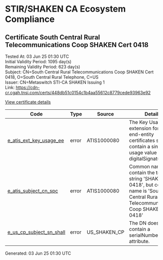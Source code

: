 # STIR/SHAKEN CA Ecosystem Compliance

## Certificate South Central Rural Telecommunications Coop SHAKEN Cert 0418

Tested At: 03 Jun 25 01:30 UTC\
Initial Validity Period: 1095 day(s)\
Remaining Validity Period: 623 day(s)\
Subject: CN=South Central Rural Telecommunications Coop SHAKEN Cert 0418, O=South Central Rural Telephone, C=US\
Issuer: CN=Metaswitch STI-CA SHAKEN Issuing 1\
Link: https://cdn-cr.cgah.tnsi.com/certs/448db51c0154c1b4aa55612c8779cede93963e92

[View certificate details](https://x509.io/?cert=MIIChDCCAimgAwIBAgIQJRtDsyusexPDnWCX6LOmqTAKBggqhkjOPQQDAjAtMSswKQYDVQQDDCJNZXRhc3dpdGNoIFNUSS1DQSBTSEFLRU4gSXNzdWluZyAxMB4XDTI0MDIxNjEwMjQ0NFoXDTI3MDIxNTEwMjQ0NFowfDELMAkGA1UEBhMCVVMxJjAkBgNVBAoMHVNvdXRoIENlbnRyYWwgUnVyYWwgVGVsZXBob25lMUUwQwYDVQQDDDxTb3V0aCBDZW50cmFsIFJ1cmFsIFRlbGVjb21tdW5pY2F0aW9ucyBDb29wIFNIQUtFTiBDZXJ0IDA0MTgwWTATBgcqhkjOPQIBBggqhkjOPQMBBwNCAASZrp42qHXDRNLuOP%2Fb96pNd%2FM3mxwurg8uV8SIe%2BJwEG1D6xdPJpARqQwSH7ksf7twp9g8EsOZZ9eRmYYhIyozo4HbMIHYMAwGA1UdEwEB%2FwQCMAAwDgYDVR0PAQH%2FBAQDAgXgMBYGCCsGAQUFBwEaBAowCKAGFgQwNDE4MEcGA1UdHwRAMD4wPKA6oDiGNmh0dHBzOi8vYXV0aGVudGljYXRlLWFwaS5pY29uZWN0aXYuY29tL2Rvd25sb2FkL3YxL2NybDAXBgNVHSAEEDAOMAwGCmCGSAGG%2FwkBAQMwHQYDVR0OBBYEFIk8jqxyGNfVMHHXreiSfUUKqVONMB8GA1UdIwQYMBaAFM0epwAQENoyHWkaOdXSRgssPIfWMAoGCCqGSM49BAMCA0kAMEYCIQCSL0iSs9kWK2h1YrH5zFDxaHNwx0beY0WcsObr7S5rhgIhANMtfY9td85RO12SjeqrRgk10D0CRCpOwWdL0%2BKzQXW6)

| Code | Type | Source | Details |
|------|------|--------|---------|
| [e_atis_ext_key_usage_ee](../../ISSUES/e_atis_ext_key_usage_ee/README.md) | error | ATIS1000080 | The Key Usage extension for STI end-entity certificates shall contain a single key usage value of digitalSignature (0). |
| [e_atis_subject_cn_spc](../../ISSUES/e_atis_subject_cn_spc/README.md) | error | ATIS1000080 | Common name shall contain the text string 'SHAKEN 0418', but common name is 'South Central Rural Telecommunications Coop SHAKEN Cert 0418' |
| [e_us_cp_subject_sn_shall](../../ISSUES/e_us_cp_subject_sn_shall/README.md) | error | US_SHAKEN_CP | The DN does not contain a serialNumber attribute. |


Generated: 03 Jun 25 01:30 UTC